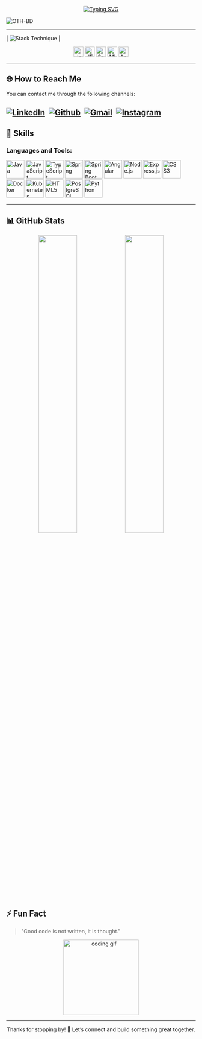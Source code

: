 <p align="center">
  <a href="https://git.io/typing-svg">
    <img 
      src="https://readme-typing-svg.herokuapp.com?font=Fira+Code&weight=500&pause=1000&color=4CD1F7&background=34627800&center=true&vCenter=true&width=480&height=53&lines=Hello+%F0%9F%91%8B+%2CI%E2%80%99m+OTHMANE+BOUDALI!;Full+Stack+Developer+%E2%80%93+Java+%26+Angular"
      alt="Typing SVG"
    />
  </a>
</p>

      
<p align="left"> <img src="https://komarev.com/ghpvc/?username=OTH-BD&label=Profile%20views&color=0e75b6&style=flat" alt="OTH-BD"> </p>

---

| <img src="https://readme-typing-svg.herokuapp.com?font=Inter&weight=750&size=28&pause=1500&color=4CD1F7&width=230&lines=Stack+Technique" alt="Stack Technique" /> | 

<p align="center">  
  <img src="https://img.shields.io/badge/Java-ED8B00?style=flat&logo=openjdk&logoColor=white" alt="Java" height="26" />
  <img src="https://img.shields.io/badge/JEE-0052CC?style=flat&logo=oracle&logoColor=white" alt="JEE" height="26" />
  <img src="https://img.shields.io/badge/Spring_Boot-6DB33F?style=flat&logo=spring&logoColor=white" alt="Spring Boot" height="26" />
  <img src="https://img.shields.io/badge/Microservices-00BCD4?style=flat" alt="Microservices" height="26" />
  <img src="https://img.shields.io/badge/Angular-DD0031?style=flat&logo=angular&logoColor=white" alt="Angular" height="26" />
</p> 


---

## 🌐 How to Reach Me  
You can contact me through the following channels:

[![LinkedIn](https://www.vectorlogo.zone/logos/linkedin/linkedin-icon.svg)](https://www.linkedin.com/in/othmane-boudali-80344a21a )&nbsp;
[![Github](https://www.vectorlogo.zone/logos/github/github-icon.svg)](https://github.com/OTH-BD)&nbsp;
[![Gmail](https://www.vectorlogo.zone/logos/gmail/gmail-icon.svg)](mailto:othmane.boudali01@gmail.com)&nbsp;
[![Instagram](https://www.vectorlogo.zone/logos/instagram/instagram-icon.svg)](https://www.instagram.com/othmaneboudali)
---

## 🚀 Skills
### Languages and Tools:

<p align="left">
  <img src="https://www.vectorlogo.zone/logos/java/java-icon.svg" alt="Java" width="48px" height="48px"/>
  <img src="https://www.vectorlogo.zone/logos/javascript/javascript-icon.svg" alt="JavaScript" width="48px" height="48px"/>
  <img src="https://www.vectorlogo.zone/logos/typescriptlang/typescriptlang-icon.svg" alt="TypeScript" width="48px" height="48px"/>
  <img src="https://www.vectorlogo.zone/logos/springio/springio-icon.svg" alt="Spring" width="48px" height="48px"/>
  <img src="https://www.vectorlogo.zone/logos/springio/springio-ar21.svg" alt="Spring Boot" width="48px" height="48px"/>
  <img src="https://www.vectorlogo.zone/logos/angular/angular-icon.svg" alt="Angular" width="48px" height="48px"/>
  <img src="https://www.vectorlogo.zone/logos/nodejs/nodejs-icon.svg" alt="Node.js" width="48px" height="48px"/>
  <img src="https://www.vectorlogo.zone/logos/expressjs/expressjs-icon.svg" alt="Express.js" width="48px" height="48px"/>
  <img src="https://www.vectorlogo.zone/logos/w3_css/w3_css-icon.svg" alt="CSS3" width="48px" height="48px"/>
  <img src="https://www.vectorlogo.zone/logos/docker/docker-icon.svg" alt="Docker" width="48px" height="48px"/>
  <img src="https://www.vectorlogo.zone/logos/kubernetes/kubernetes-icon.svg" alt="Kubernetes" width="48px" height="48px"/>
  <img src="https://www.vectorlogo.zone/logos/w3_html5/w3_html5-icon.svg" alt="HTML5" width="48px" height="48px"/>
  <img src="https://www.vectorlogo.zone/logos/postgresql/postgresql-icon.svg" alt="PostgreSQL" width="48px" height="48px"/>
  <img src="https://www.vectorlogo.zone/logos/python/python-icon.svg" alt="Python" width="48px" height="48px"/>
 
</p>
  
---

## 📊 GitHub Stats

<p align="center">
  <img src="https://github-readme-stats.vercel.app/api?username=OTH-BD&show_icons=true&theme=radical&hide_border=true" width="45%" />
  <img src="https://github-readme-stats.vercel.app/api/top-langs/?username=OTH-BD&layout=compact&theme=radical&hide_border=true" width="45%" />
</p>

## ⚡ Fun Fact

> "Good code is not written, it is thought."

<p align="center">
  <img src="https://media.giphy.com/media/l0MYt5jPR6QX5pnqM/giphy.gif" width="200" alt="coding gif" />
</p>

---

<p align="center">
  Thanks for stopping by! 🚀 Let’s connect and build something great together.  
</p>
